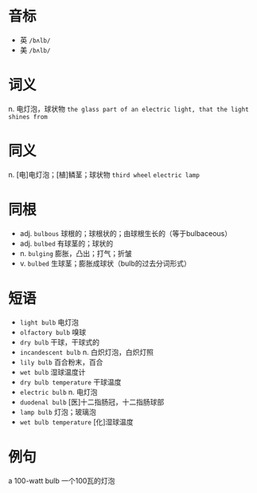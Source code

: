 # 音标

- 英 `/bʌlb/`
- 美 `/bʌlb/`

# 词义

n. 电灯泡，球状物
`the glass part of an electric light, that the light shines from`

# 同义

n. [电]电灯泡；[植]鳞茎；球状物
`third wheel` `electric lamp`

# 同根

- adj. `bulbous` 球根的；球根状的；由球根生长的（等于bulbaceous）
- adj. `bulbed` 有球茎的；球状的
- n. `bulging` 膨胀，凸出；打气；折皱
- v. `bulbed` 生球茎；膨胀成球状（bulb的过去分词形式）

# 短语

- `light bulb` 电灯泡
- `olfactory bulb` 嗅球
- `dry bulb` 干球，干球式的
- `incandescent bulb` n. 白炽灯泡，白炽灯照
- `lily bulb` 百合粉末，百合
- `wet bulb` 湿球温度计
- `dry bulb temperature` 干球温度
- `electric bulb` n. 电灯泡
- `duodenal bulb` [医]十二指肠冠，十二指肠球部
- `lamp bulb` 灯泡；玻璃泡
- `wet bulb temperature` [化]湿球温度

# 例句

a 100-watt bulb
一个100瓦的灯泡


